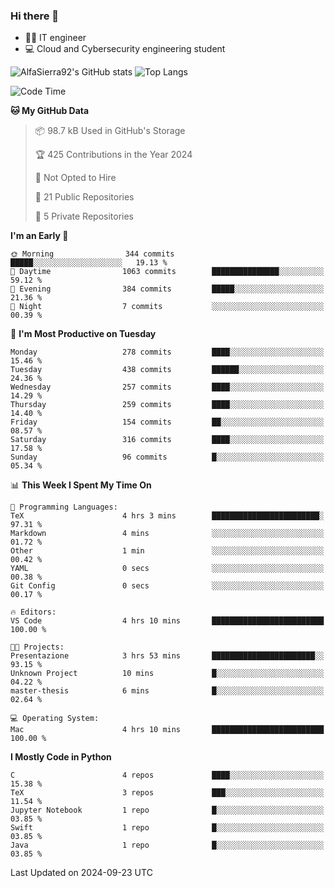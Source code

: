### Hi there 👋
- 👨‍💻 IT engineer
- 💻 Cloud and Cybersecurity engineering student


![AlfaSierra92's GitHub stats](https://github-readme-stats.vercel.app/api?username=AlfaSierra92&theme=nord)
![Top Langs](https://github-readme-stats.vercel.app/api/top-langs/?username=AlfaSierra92&theme=nord&layout=compact)

<!--START_SECTION:waka-->
![Code Time](http://img.shields.io/badge/Code%20Time-195%20hrs-blue)

**🐱 My GitHub Data** 

> 📦 98.7 kB Used in GitHub's Storage 
 > 
> 🏆 425 Contributions in the Year 2024
 > 
> 🚫 Not Opted to Hire
 > 
> 📜 21 Public Repositories 
 > 
> 🔑 5 Private Repositories 
 > 
**I'm an Early 🐤** 

```text
🌞 Morning                344 commits         █████░░░░░░░░░░░░░░░░░░░░   19.13 % 
🌆 Daytime                1063 commits        ███████████████░░░░░░░░░░   59.12 % 
🌃 Evening                384 commits         █████░░░░░░░░░░░░░░░░░░░░   21.36 % 
🌙 Night                  7 commits           ░░░░░░░░░░░░░░░░░░░░░░░░░   00.39 % 
```
📅 **I'm Most Productive on Tuesday** 

```text
Monday                   278 commits         ████░░░░░░░░░░░░░░░░░░░░░   15.46 % 
Tuesday                  438 commits         ██████░░░░░░░░░░░░░░░░░░░   24.36 % 
Wednesday                257 commits         ████░░░░░░░░░░░░░░░░░░░░░   14.29 % 
Thursday                 259 commits         ████░░░░░░░░░░░░░░░░░░░░░   14.40 % 
Friday                   154 commits         ██░░░░░░░░░░░░░░░░░░░░░░░   08.57 % 
Saturday                 316 commits         ████░░░░░░░░░░░░░░░░░░░░░   17.58 % 
Sunday                   96 commits          █░░░░░░░░░░░░░░░░░░░░░░░░   05.34 % 
```


📊 **This Week I Spent My Time On** 

```text
💬 Programming Languages: 
TeX                      4 hrs 3 mins        ████████████████████████░   97.31 % 
Markdown                 4 mins              ░░░░░░░░░░░░░░░░░░░░░░░░░   01.72 % 
Other                    1 min               ░░░░░░░░░░░░░░░░░░░░░░░░░   00.42 % 
YAML                     0 secs              ░░░░░░░░░░░░░░░░░░░░░░░░░   00.38 % 
Git Config               0 secs              ░░░░░░░░░░░░░░░░░░░░░░░░░   00.17 % 

🔥 Editors: 
VS Code                  4 hrs 10 mins       █████████████████████████   100.00 % 

🐱‍💻 Projects: 
Presentazione            3 hrs 53 mins       ███████████████████████░░   93.15 % 
Unknown Project          10 mins             █░░░░░░░░░░░░░░░░░░░░░░░░   04.22 % 
master-thesis            6 mins              █░░░░░░░░░░░░░░░░░░░░░░░░   02.64 % 

💻 Operating System: 
Mac                      4 hrs 10 mins       █████████████████████████   100.00 % 
```

**I Mostly Code in Python** 

```text
C                        4 repos             ████░░░░░░░░░░░░░░░░░░░░░   15.38 % 
TeX                      3 repos             ███░░░░░░░░░░░░░░░░░░░░░░   11.54 % 
Jupyter Notebook         1 repo              █░░░░░░░░░░░░░░░░░░░░░░░░   03.85 % 
Swift                    1 repo              █░░░░░░░░░░░░░░░░░░░░░░░░   03.85 % 
Java                     1 repo              █░░░░░░░░░░░░░░░░░░░░░░░░   03.85 % 
```




 Last Updated on 2024-09-23 UTC
<!--END_SECTION:waka-->

<!--
**AlfaSierra92/AlfaSierra92** is a ✨ _special_ ✨ repository because its `README.md` (this file) appears on your GitHub profile.

Here are some ideas to get you started:

- 🔭 I’m currently working on ...
- 🌱 I’m currently learning ...
- 👯 I’m looking to collaborate on ...
- 🤔 I’m looking for help with ...
- 💬 Ask me about ...
- 📫 How to reach me: ...
- 😄 Pronouns: ...
- ⚡ Fun fact: ...
-->
